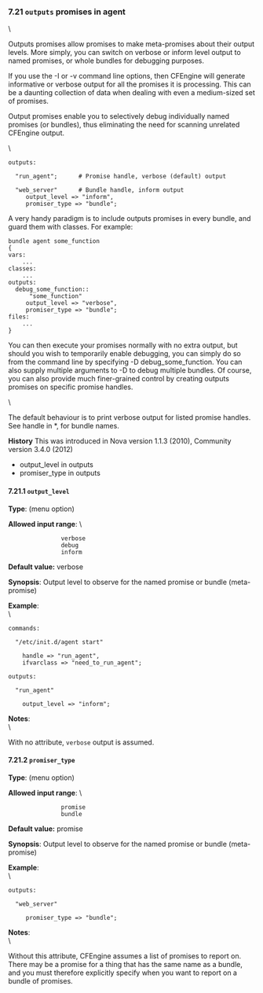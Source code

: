 ### 7.21 `outputs` promises in agent

\

Outputs promises allow promises to make meta-promises about their output
levels. More simply, you can switch on verbose or inform level output to
named promises, or whole bundles for debugging purposes.

If you use the -I or -v command line options, then CFEngine will
generate informative or verbose output for all the promises it is
processing. This can be a daunting collection of data when dealing with
even a medium-sized set of promises.

Output promises enable you to selectively debug individually named
promises (or bundles), thus eliminating the need for scanning unrelated
CFEngine output.

\

    outputs:

      "run_agent";      # Promise handle, verbose (default) output

      "web_server"      # Bundle handle, inform output
         output_level => "inform",
         promiser_type => "bundle";

A very handy paradigm is to include outputs promises in every bundle,
and guard them with classes. For example:

    bundle agent some_function
    {
    vars:
        ...
    classes:
        ...
    outputs:
      debug_some_function::
          "some_function"
         output_level => "verbose",
         promiser_type => "bundle";
    files:
        ...
    }

You can then execute your promises normally with no extra output, but
should you wish to temporarily enable debugging, you can simply do so
from the command line by specifying -D debug\_some\_function. You can
also supply multiple arguments to -D to debug multiple bundles. Of
course, you can also provide much finer-grained control by creating
outputs promises on specific promise handles.

\

The default behaviour is to print verbose output for listed promise
handles. See handle in \*, for bundle names.

**History** This was introduced in Nova version 1.1.3 (2010), Community
version 3.4.0 (2012)

-   output\_level in outputs
-   promiser\_type in outputs

#### 7.21.1 `output_level`

**Type**: (menu option)

**Allowed input range**: \

                   verbose
                   debug
                   inform

**Default value:** verbose

**Synopsis**: Output level to observe for the named promise or bundle
(meta-promise)

**Example**:\
 \

    commands:

      "/etc/init.d/agent start"

        handle => "run_agent",
        ifvarclass => "need_to_run_agent";

    outputs:

      "run_agent"

        output_level => "inform"; 

**Notes**:\
 \

With no attribute, `verbose` output is assumed.

#### 7.21.2 `promiser_type`

**Type**: (menu option)

**Allowed input range**: \

                   promise
                   bundle

**Default value:** promise

**Synopsis**: Output level to observe for the named promise or bundle
(meta-promise)

**Example**:\
 \

    outputs:

      "web_server"

         promiser_type => "bundle";

**Notes**:\
 \

Without this attribute, CFEngine assumes a list of promises to report
on. There may be a promise for a thing that has the same name as a
bundle, and you must therefore explicitly specify when you want to
report on a bundle of promises.
